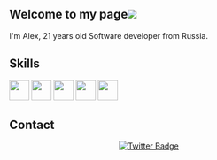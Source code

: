 ## Welcome to my page![](https://user-images.githubusercontent.com/18350557/176309783-0785949b-9127-417c-8b55-ab5a4333674e.gif)
I'm Alex, 21 years old Software developer from Russia.

## Skills
<div>
    <img src="https://cdn.jsdelivr.net/gh/devicons/devicon@latest/icons/java/java-original-wordmark.svg" width="36" height="36"/>
    <img src="https://cdn.jsdelivr.net/gh/devicons/devicon@latest/icons/csharp/csharp-original.svg" width="36" height="36"/>
    <img src="https://cdn.jsdelivr.net/gh/devicons/devicon@latest/icons/javascript/javascript-original.svg" width="36" height="36"/>
    <img src="https://cdn.jsdelivr.net/gh/devicons/devicon@latest/icons/html5/html5-original.svg" width="36" height="36"/>
    <img src="https://cdn.jsdelivr.net/gh/devicons/devicon@latest/icons/css3/css3-original.svg" width="36" height="36"/>   
</div>

## Contact
<div id="badges" align="center">
  <a href="https://t.me/krvalexdev">
    <img src="https://img.shields.io/badge/Telegram-blue?style=for-the-badge&logo=twitter&logoColor=white" alt="Twitter Badge"/>
  </a>
</div>
